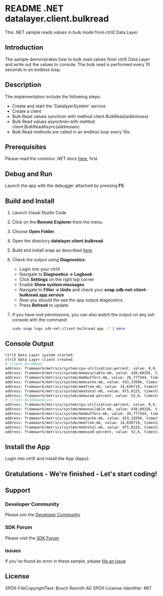 # README .NET datalayer.client.bulkread

This .NET sample reads values in bulk mode from ctrlX Data Layer. 

## Introduction

The sample demonstrates how to bulk read values from ctrlX Data Layer and write out the values to console. 
The bulk read is performed every 10 seconds in an endless loop.

## Description

The implementation include the following steps:

+ Create and start the 'DatalayerSystem' service
+ Create a client
+ Bulk Read values synchron with method client.BulkRead(addresses) 
+ Bulk Read values asynchron with mehtod client.BulkReadAsync(addresses)
+ Bulk Read methods are called in an endless loop every 10s.

## Prerequisites

Please read the common .NET docs [here](./../../doc/dotnet.md), first.

## Debug and Run
Launch the app with the debugger attached by pressing __F5__.

## Build and Install

1. Launch Visual Studio Code
2. Click on the __Remote Explorer__ from the menu.
3. Choose __Open Folder__.
4. Open the directory __datalayer.client.bulkread__.
5. Build and install snap as described [here](./../README.md).
6. Check the output using __Diagnostics__:

   + Login into your ctrlX
   + Navigate to __Diagnostics -> Logbook__ 
   + Click __Settings__ on the right top corner
   + Enable __Show system messages__
   + Navigate to __Filter -> Units__ and check your __snap.sdk-net-client-bulkread.app.service__
   + Now you should the see the app output diagnostics. 
   + Press __Refresh__ to update.

7. If you have root permissions, you can also watch the output on any ssh console with the command:
    ```bash
    sudo snap logs sdk-net-client-bulkread.app -f | more
    ```
## Console Output
```bash
ctrlX Data Layer system started.
ctrlX Data Layer client created.
# client.BulkRead
address: framework/metrics/system/cpu-utilisation-percent, value: 0,9, timestamp: 29.09.2022 12:38:13, result: DL_OK
address: framework/metrics/system/memavailable-mb, value: 438,60156, timestamp: 29.09.2022 12:38:13, result: DL_OK
address: framework/metrics/system/membuffers-mb, value: 26,777344, timestamp: 29.09.2022 12:38:13, result: DL_OK
address: framework/metrics/system/memcache-mb, value: 433,33594, timestamp: 29.09.2022 12:38:13, result: DL_OK
address: framework/metrics/system/memfree-mb, value: 14,636719, timestamp: 29.09.2022 12:38:13, result: DL_OK
address: framework/metrics/system/memtotal-mb, value: 975,8125, timestamp: 29.09.2022 12:38:13, result: DL_OK
address: framework/metrics/system/memused-percent, value: 52,6, timestamp: 29.09.2022 12:38:13, result: DL_OK
# client.BulkReadAsync
address: framework/metrics/system/cpu-utilisation-percent, value: 0,9, timestamp: 29.09.2022 12:38:13, result: DL_OK
address: framework/metrics/system/memavailable-mb, value: 438,60156, timestamp: 29.09.2022 12:38:13, result: DL_OK
address: framework/metrics/system/membuffers-mb, value: 26,777344, timestamp: 29.09.2022 12:38:13, result: DL_OK
address: framework/metrics/system/memcache-mb, value: 433,33594, timestamp: 29.09.2022 12:38:13, result: DL_OK
address: framework/metrics/system/memfree-mb, value: 14,636719, timestamp: 29.09.2022 12:38:13, result: DL_OK
address: framework/metrics/system/memtotal-mb, value: 975,8125, timestamp: 29.09.2022 12:38:13, result: DL_OK
address: framework/metrics/system/memused-percent, value: 52,6, timestamp: 29.09.2022 12:38:13, result: DL_OK
```

## Install the App

Login into ctrlX and install the App (Apps).

## Gratulations - We're finished - Let's start coding!


## Support
### Developer Community

Please join the [Developer Community](https://developer.community.boschrexroth.com/) 

### SDK Forum

Please visit the [SDK Forum](https://developer.community.boschrexroth.com/t5/ctrlX-AUTOMATION/ct-p/dcdev_community-bunit-dcae/) 

### Issues

If you've found an error in these sample, please [file an issue](https://github.com/boschrexroth)

## License

SPDX-FileCopyrightText: Bosch Rexroth AG
SPDX-License-Identifier: MIT
